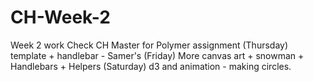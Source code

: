 CH-Week-2
=========
Week 2 work
Check CH Master for Polymer assignment
(Thursday) template + handlebar - Samer's
(Friday) More canvas art + snowman + Handlebars + Helpers 
(Saturday) d3 and animation - making circles.
